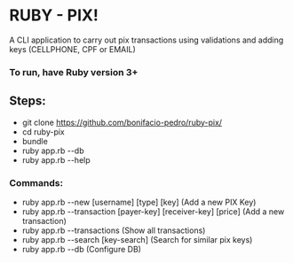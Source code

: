 # RUBY - PIX!
A CLI application to carry out pix transactions using validations and adding keys (CELLPHONE, CPF or EMAIL)

### To run, have Ruby version 3+

## Steps:
- git clone https://github.com/bonifacio-pedro/ruby-pix/
- cd ruby-pix
- bundle
- ruby app.rb --db
- ruby app.rb --help

### Commands:
* ruby app.rb --new [username] [type] [key] (Add a new PIX Key)
* ruby app.rb --transaction [payer-key] [receiver-key] [price] (Add a new transaction)
* ruby app.rb --transactions (Show all transactions)
* ruby app.rb --search [key-search] (Search for similar pix keys)
* ruby app.rb --db (Configure DB)

